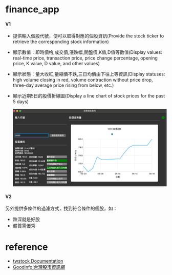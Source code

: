 # finance_app
#### V1
* 提供輸入個股代號，便可以取得對應的個股資訊(Provide the stock ticker to retrieve the corresponding stock information)
* 顯示數值：即時價格,成交價,漲跌幅,開盤價,K值,D值等數值(Display values: real-time price, transaction price, price change percentage, opening price, K value, D value, and other values)
* 顯示狀態：量大收紅,量縮價不跌,三日均價由下往上等資訊(Display statuses: high volume closing in red, volume contraction without price drop, three-day average price rising from below, etc.)
* 顯示近期5日的股價折線圖(Display a line chart of stock prices for the past 5 days)

    <img src="images/v1.png" alt="alt text" width="500">
#### V2
另外提供多條件的過濾方式，找到符合條件的個股，如：
* 跌深就是好股
* 體質需優秀
# reference
* [twstock Documentation](https://twstock.readthedocs.io/_/downloads/zh-tw/latest/pdf/)
* [Goodinfo!台灣股市資訊網](https://goodinfo.tw/tw/index.asp)